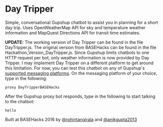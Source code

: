 # Day Tripper
Simple, conversational Gupshup chatbot to assist you in planning for a short day trip.
Uses OpenWeatherMap API for sky and temperature weather information and MapQuest Directions API for transit time estimates.

**UPDATE:**
The working version of Day Tripper can be found in the file DayTripper.js. The original version from BASEHacks can be found in the file Hackathon_Version_DayTripper.js. Since Gupshup limits chatbots to one HTTP request per bot, only weather information is now provided by Day Tripper. I may implement Day Tripper on a different platform to get around this limitation. For now, you can test this chatbot on any of Gupshup's [supported messaging platforms](https://www.gupshup.io/developer/demobots). On the messaging platform of your choice, type in the following:
```
proxy DayTripperBASEHacks
```
After the Gupshup proxy bot responds, type in the following to start talking to the chatbot:
```
hello
```

Built at BASEHacks 2016 by [@rohintangirala](https://github.com/rohintangirala) and [@anikgupta2013](https://github.com/anikgupta2013)
